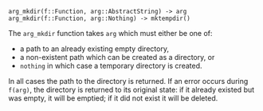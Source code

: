 ```
arg_mkdir(f::Function, arg::AbstractString) -> arg
arg_mkdir(f::Function, arg::Nothing) -> mktempdir()
```

The `arg_mkdir` function takes `arg` which must either be one of:

  * a path to an already existing empty directory,
  * a non-existent path which can be created as a directory, or
  * `nothing` in which case a temporary directory is created.

In all cases the path to the directory is returned. If an error occurs during `f(arg)`, the directory is returned to its original state: if it already existed but was empty, it will be emptied; if it did not exist it will be deleted.
